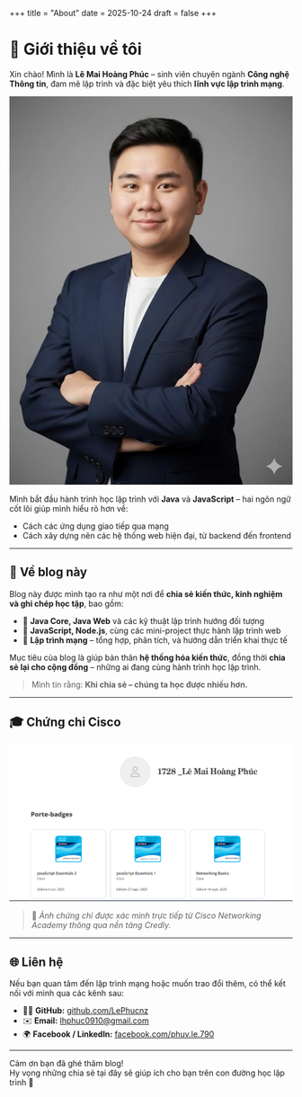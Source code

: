 +++
title = "About"
date = 2025-10-24
draft = false
+++

# 👋 Giới thiệu về tôi

Xin chào! Mình là **Lê Mai Hoàng Phúc** – sinh viên chuyên ngành **Công nghệ Thông tin**, đam mê lập trình và đặc biệt yêu thích **lĩnh vực lập trình mạng**.

<div style="text-align: center;">
<img src="/images/cert/anhdaidien.png" alt="Giới thiệu về tôi" style="max-width: 100%;" />
</div>

Mình bắt đầu hành trình học lập trình với **Java** và **JavaScript** – hai ngôn ngữ cốt lõi giúp mình hiểu rõ hơn về:

- Cách các ứng dụng giao tiếp qua mạng  
- Cách xây dựng nên các hệ thống web hiện đại, từ backend đến frontend  

---

## 🎯 Về blog này

Blog này được mình tạo ra như một nơi để **chia sẻ kiến thức, kinh nghiệm và ghi chép học tập**, bao gồm:

- 🔹 **Java Core, Java Web** và các kỹ thuật lập trình hướng đối tượng  
- 🔹 **JavaScript, Node.js**, cùng các mini-project thực hành lập trình web  
- 🔹 **Lập trình mạng** – tổng hợp, phân tích, và hướng dẫn triển khai thực tế  

Mục tiêu của blog là giúp bản thân **hệ thống hóa kiến thức**, đồng thời **chia sẻ lại cho cộng đồng** – những ai đang cùng hành trình học lập trình.

> Mình tin rằng: **Khi chia sẻ – chúng ta học được nhiều hơn.**

---

## 🎓 Chứng chỉ Cisco

<div style="text-align: center;">
  <img src="/images/cert/chungchi.png" alt="Chứng chỉ Cisco" style="max-width: 100%;" />
</div>

> 📌 *Ảnh chứng chỉ được xác minh trực tiếp từ Cisco Networking Academy thông qua nền tảng Credly.*

---

## 🌐 Liên hệ

Nếu bạn quan tâm đến lập trình mạng hoặc muốn trao đổi thêm, có thể kết nối với mình qua các kênh sau:

- 🧑‍💻 **GitHub:** [github.com/LePhucnz](https://github.com/LePhucnz)  
- ✉️ **Email:** [lhphuc0910@gmail.com](mailto:lhphuc0910@gmail.com)  
- 🌍 **Facebook / LinkedIn:** [facebook.com/phuv.le.790](https://facebook.com/phuv.le.790)

---

Cảm ơn bạn đã ghé thăm blog!  
Hy vọng những chia sẻ tại đây sẽ giúp ích cho bạn trên con đường học lập trình 🚀
